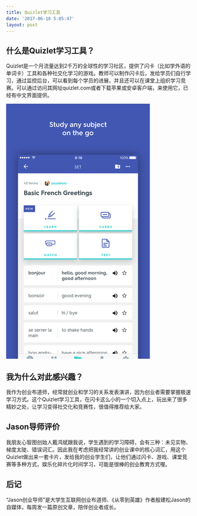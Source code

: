 ```yaml
---
title: Quizlet学习工具
date: '2017-06-18 5:05:47'
layout: post
---
```


## 什么是Quizlet学习工具？
Quizlet是一个月流量达到2千万的全球性的学习社区，提供了闪卡（比如学外语的单词卡）工具和各种社交化学习的游戏。教师可以制作闪卡后，发给学员们自行学习，通过监控后台，可以看到每个学员的进展，并且还可以在课堂上组织学习竞赛。可以通过访问其网址quizlet.com或者下载苹果或安卓客户端，来使用它，已经有中文界面提供。


![quizlet](/assets/quizlet.jpeg)

## 我为什么对此感兴趣？

我作为创业布道师，经常就创业和学习的关系发表演讲，因为创业者需要掌握极速学习方式。这个Quizlet学习工具，在闪卡这么小的一个切入点上，玩出来了很多精妙之处，让学习变得社交化和竞赛性，很值得推荐给大家。

## Jason导师评价

我朋友心智图创始人戴鸿斌跟我说，学生遇到的学习障碍，会有三种：未见实物、梯度太陡、错误词汇。因此我在考虑把我经常讲的创业课中的核心词汇，用这个Quizlet做出来一套卡片，发给我的创业学生们，让他们通过闪卡、游戏、课堂竞赛等多种方式，娱乐化碎片化时间学习，可能是很棒的创业教育方式喔。


## 后记

“Jason创业导师”是大学生互联网创业布道师、《从零到英雄》作者殷建松Jason的自媒体，每周发一篇原创文章，陪伴创业者成长。
